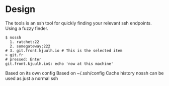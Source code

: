 # Design

The tools is an ssh tool for quickly finding your relevant ssh endpoints. Using a fuzzy finder.

```
$ nossh
  1. ratchet:22
  2. somegateway:222
# 3. git.front.kjuulh.io # This is the selected item
> git.fr
# pressed: Enter
git.front.kjuulh.io$: echo 'now at this machine'
```

Based on its own config
Based on ~/.ssh/config
Cache history
nossh can be used as just a normal ssh

